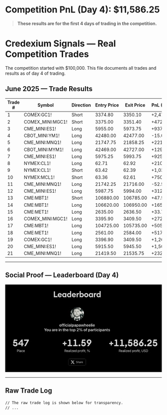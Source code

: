 # Competition PnL (Day 4): **$11,586.25**

> **These results are for the first 4 days of trading in the competition.**

# Credexium Signals — Real Competition Trades

The competition started with $100,000. This file documents all trades and results as of day 4 of trading.

## June 2025 — Trade Results

| Trade # | Symbol | Direction | Entry Price | Exit Price | PnL (USD) |
|---------|--------|-----------|-------------|------------|-----------|
| 1 | COMEX:GC1! | Short | 3374.80 | 3350.10 | +2,470.00 |
| 2 | COMEX_MINI:MGC1! | Short | 3375.00 | 3351.40 | +472.00 |
| 3 | CME_MINI:ES1! | Long | 5955.00 | 5973.75 | +937.50 |
| 4 | CBOT_MINI:YM1! | Long | 42480.00 | 42477.00 | -15.00 |
| 5 | CME_MINI:MNQ1! | Long | 21747.75 | 21858.25 | +221.00 |
| 6 | CBOT_MINI:MYM1! | Long | 42469.00 | 42727.00 | +129.00 |
| 7 | CME_MINI:ES1! | Long | 5975.25 | 5993.75 | +925.00 |
| 8 | NYMEX:CL1! | Long | 62.71 | 62.92 | +210.00 |
| 9 | NYMEX:CL1! | Short | 63.42 | 62.39 | +1,030.00 |
| 10 | NYMEX:MCL1! | Short | 63.36 | 62.61 | +750.00 |
| 11 | CME_MINI:MNQ1! | Long | 21742.25 | 21716.00 | -52.50 |
| 12 | CME_MINI:ES1! | Long | 5987.75 | 5994.00 | +312.50 |
| 13 | CME:MBT1! | Short | 106880.00 | 106785.00 | +47.50 |
| 14 | CME:MBT1! | Long | 106620.00 | 106950.00 | +165.00 |
| 15 | CME:MET1! | Long | 2635.00 | 2636.50 | +33.75 |
| 16 | COMEX_MINI:MGC1! | Long | 3395.90 | 3409.50 | +272.00 |
| 17 | CME:MBT1! | Long | 104725.00 | 105735.00 | +505.00 |
| 18 | CME:MET1! | Long | 2561.00 | 2584.00 | +517.50 |
| 19 | COMEX:GC1! | Long | 3396.90 | 3409.50 | +1,260.00 |
| 20 | CME_MINI:ES1! | Long | 5915.50 | 5945.50 | +1,500.00 |
| 21 | CME_MINI:MNQ1! | Long | 21419.50 | 21535.75 | +232.50 |

---

## Social Proof — Leaderboard (Day 4)

![Leaderboard](../../../../assets/day4.png)

---

## Raw Trade Log

```
// The raw trade log is shown below for transparency.
// ...
